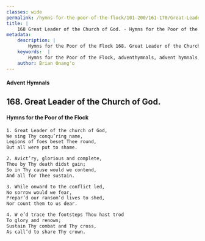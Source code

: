 ```yaml
---
classes: wide
permalink: /hymns-for-the-poor-of-the-flock/101-200/161-170/Great-Leader-of-the-Church-of-God/
title: |
    168 Great Leader of the Church of God. - Hymns for the Poor of the Flock
metadata:
    description: |
        Hymns for the Poor of the Flock 168. Great Leader of the Church of God.. Great Leader of the church of God, We sing Thy conqu’ring name, Legions of foes beset Thee round, But all were put to shame. 
    keywords:  |
        Hymns for the Poor of the Flock, adventhymnals, advent hymnals, Great Leader of the Church of God., Great Leader of the church of God,, 
    author: Brian Onang'o
---
```


#### Advent Hymnals
## 168. Great Leader of the Church of God.
####  Hymns for the Poor of the Flock

```txt
1. Great Leader of the church of God,
We sing Thy conqu’ring name,
Legions of foes beset Thee round,
But all were put to shame.

2. Avict’ry, glorious and complete,
Thou by Thy death didst gain;
So in Thy cause would we contend,
And all for Thee sustain.

3. While onward to the conflict led,
No sorrow would we fear,
Prepar’d our ransom’d lives to shed,
Nor count them to us dear.

4. W e’d trace the footsteps Thou hast trod
To glory and renown;
Sustain Thy combat and Thy cross,
As call’d to share Thy crown.
```